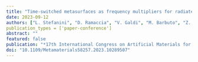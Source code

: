 ```yaml
---
title: "Time-switched metasurfaces as frequency multipliers for radiated modes"
date: 2023-09-12
authors: ["L. Stefanini", "D. Ramaccia", "V. Galdi", "M. Barbuto", "Z. Hamzavi-Zarghani", "M. Longhi", "A. Monti", "S. Vellucci", "A. Toscano", "F. Bilotti"]
publication_types = ['paper-conference']
abstract: ""
featured: false
publication: "*17th International Congress on Artificial Materials for Novel Wave Phenomena (METAMATERIALS)*"
doi: "10.1109/Metamaterials58257.2023.10289507"
---
```

